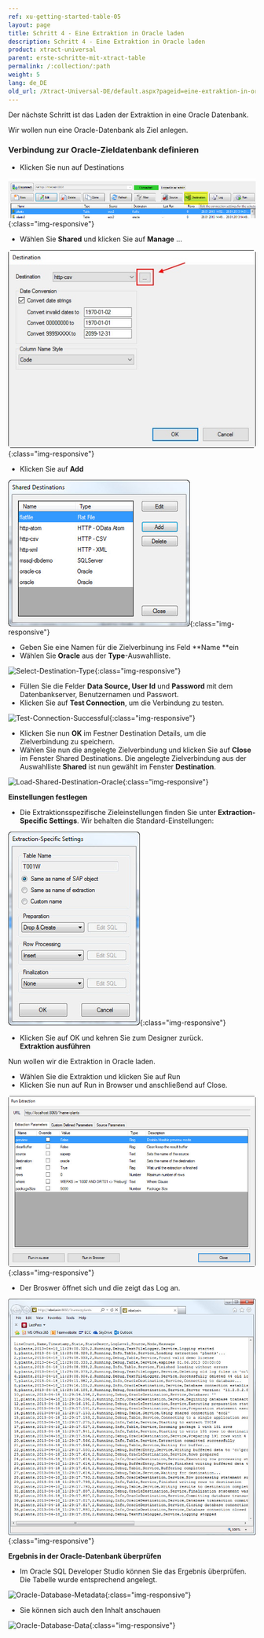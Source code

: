 ```yaml
---
ref: xu-getting-started-table-05
layout: page
title: Schritt 4 - Eine Extraktion in Oracle laden
description: Schritt 4 - Eine Extraktion in Oracle laden
product: xtract-universal
parent: erste-schritte-mit-xtract-table
permalink: /:collection/:path
weight: 5
lang: de_DE
old_url: /Xtract-Universal-DE/default.aspx?pageid=eine-extraktion-in-oracle-laden
---
```


Der nächste Schritt ist das Laden der Extraktion in eine Oracle Datenbank. 

Wir wollen nun eine Oracle-Datenbank als Ziel anlegen.

### Verbindung zur Oracle-Zieldatenbank definieren

- Klicken Sie nun auf Destinations

![Load-Destinations](/img/content/Load-Destinations.jpg){:class="img-responsive"}

- Wählen Sie **Shared** und klicken Sie auf **Manage** ... 

![Load-Manage-Shared-Destination](/img/content/Load-Manage-Shared-Destination.jpg){:class="img-responsive"}

- Klicken Sie auf **Add**

![Shared-Destinations](/img/content/Shared-Destinations.jpg){:class="img-responsive"}

- Geben Sie eine Namen für die Zielverbinung ins Feld **Name **ein
- Wählen Sie **Oracle** aus der **Type**-Auswahlliste.

![Select-Destination-Type](/img/content/Select-Destination-Type.jpg){:class="img-responsive"}

- Füllen Sie die Felder **Data Source, User Id** und **Password** mit dem Datenbankserver, Benutzernamen und Passwort.
- Klicken Sie auf **Test Connection**, um die Verbindung zu testen.

![Test-Connection-Successful](/img/content/Test-Connection-Successful.jpg){:class="img-responsive"}

- Klicken Sie nun **OK** im Festner Destination Details, um die Zielverbindung zu speichern.   
- Wählen Sie nun die angelegte Zielverbindung und klicken Sie auf **Close** im Fenster Shared Destinations.
Die angelegte Zielverbindung aus der Auswahlliste **Shared** ist nun gewählt im Fenster **Destination**.


![Load-Shared-Destination-Oracle](/img/content/Load-Shared-Destination-Oracle.jpg){:class="img-responsive"}

**Einstellungen festlegen**

- Die Extraktionsspezifische Zieleinstellungen finden Sie unter **Extraction-Specific Settings**. Wir behalten die Standard-Einstellungen:


![Extraction-Specific-Settings-T001W](/img/content/Extraction-Specific-Settings-T001W.jpg){:class="img-responsive"}

- Klicken Sie auf OK und kehren Sie zum Designer zurück.             
**Extraktion ausführen**
            
Nun wollen wir die Extraktion in Oracle laden.
- Wählen Sie die Extraktion und klicken Sie auf Run 
- Klicken Sie nun auf Run in Browser und anschließend auf Close.

![Run-In-Browser-Oracle](/img/content/Run-In-Browser-Oracle.jpg){:class="img-responsive"}

- Der Broswer öffnet sich und die zeigt das Log an.


![Run-In-Browser-Result-Oracle](/img/content/Run-In-Browser-Result-Oracle.jpg){:class="img-responsive"}

**Ergebnis in der Oracle-Datenbank überprüfen**

- Im Oracle SQL Developer Studio können Sie das Ergebnis überprüfen. Die Tabelle wurde entsprechend angelegt.

![Oracle-Database-Metadata](/img/content/Oracle-Database-Metadata.jpg){:class="img-responsive"}

- Sie können sich auch den Inhalt anschauen

![Oracle-Database-Data](/img/content/Oracle-Database-Data.jpg){:class="img-responsive"}

